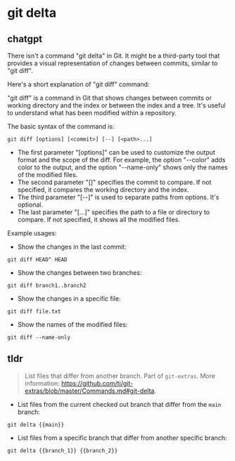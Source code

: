 # git delta 
## chatgpt 
There isn't a command "git delta" in Git. It might be a third-party tool that provides a visual representation of changes between commits, similar to "git diff". 

Here's a short explanation of "git diff" command:

"git diff" is a command in Git that shows changes between commits or working directory and the index or between the index and a tree. It's useful to understand what has been modified within a repository. 

The basic syntax of the command is:

```
git diff [options] [<commit>] [--] [<path>...]
```

- The first parameter "[options]" can be used to customize the output format and the scope of the diff. For example, the option "--color" adds color to the output, and the option "--name-only" shows only the names of the modified files.
- The second parameter "[<commit>]" specifies the commit to compare. If not specified, it compares the working directory and the index.
- The third parameter "[--]" is used to separate paths from options. It's optional.
- The last parameter "[<path>...]" specifies the path to a file or directory to compare. If not specified, it shows all the modified files.

Example usages:

- Show the changes in the last commit:
```
git diff HEAD^ HEAD
```

- Show the changes between two branches:
```
git diff branch1..branch2
```

- Show the changes in a specific file:
```
git diff file.txt
```

- Show the names of the modified files:
```
git diff --name-only
``` 

## tldr 
 
> List files that differ from another branch.
> Part of `git-extras`.
> More information: <https://github.com/tj/git-extras/blob/master/Commands.md#git-delta>.

- List files from the current checked out branch that differ from the `main` branch:

`git delta {{main}}`

- List files from a specific branch that differ from another specific branch:

`git delta {{branch_1}} {{branch_2}}`
